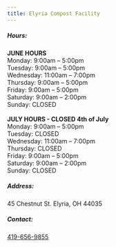```yaml
---
title: Elyria Compost Facility
---
```

##### Hours:

**JUNE HOURS**\
Monday: 9:00am – 5:00pm\
Tuesday: 9:00am – 5:00pm\
Wednesday: 11:00am – 7:00pm\
Thursday: 9:00am – 5:00pm\
Friday: 9:00am – 5:00pm\
Saturday: 9:00am – 2:00pm\
Sunday: CLOSED\
\
**JULY HOURS - CLOSED 4th of July**\
Monday: 9:00am – 5:00pm\
Tuesday: CLOSED\
Wednesday: 11:00am – 7:00pm\
Thursday: CLOSED\
Friday: 9:00am – 5:00pm\
Saturday: 9:00am – 2:00pm\
Sunday: CLOSED

##### Address:

45 Chestnut St. Elyria, OH 44035

##### Contact:

[419-656-9855](tel:419-656-9855)